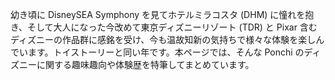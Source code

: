 幼き頃に DisneySEA Symphony を見てホテルミラコスタ (DHM) に憧れを抱き、そして大人になった今改めて東京ディズニーリゾート (TDR) と Pixar 含むディズニーの作品群に感銘を受け、今も温故知新の気持ちで様々な体験を楽しんでいます。トイストーリーと同い年です。本ページでは、そんな Ponchi のディズニーに関する趣味趣向や体験歴を特筆してまとめています。